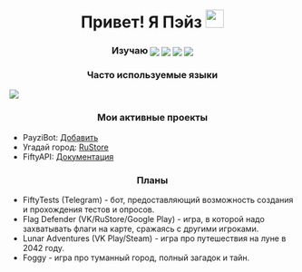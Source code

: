 <h1 align="center">Привет! Я Пэйз 
<img src="https://github.com/blackcater/blackcater/raw/main/images/Hi.gif" height="32"/></h1> 
<h3 align="center">Изучаю <img src="https://img.shields.io/badge/MongoDB-%234ea94b.svg?style=for-the-badge&logo=mongodb&logoColor=white" align="center"/> <img src="https://img.shields.io/badge/node.js-6DA55F?style=for-the-badge&logo=node.js&logoColor=white" align="center"/> <img src="https://img.shields.io/badge/react-%2320232a.svg?style=for-the-badge&logo=react&logoColor=%2361DAFB" align="center"/> <img src="https://img.shields.io/badge/unity-%23000000.svg?style=for-the-badge&logo=unity&logoColor=white" align="center"/>
</h3>

<h3 align="center">Часто используемые языки</h3>
<img src="https://github-readme-stats.vercel.app/api/top-langs/?username=payziii&theme=dark&hide_border=true&layout=compact"/>

<h3 align="center">Мои активные проекты</h3>
<ul>
    <li>PayziBot: <a href="https://discord.com/api/oauth2/authorize?client_id=576442351426207744&permissions=1411299798102&scope=bot" target="_blank">Добавить</a></li>
     <li>Угадай город: <a href="https://apps.rustore.ru/app/com.Payziii.GuessCity" target="_blank">RuStore</a></li>
    <li>FiftyAPI: <a href="https://docs.fifty.su" target="_blank">Документация</a></li>
</ul>

<h3 align="center">Планы</h3>
<ul>
    <li>FiftyTests (Telegram) - бот, предоставляющий возможность создания и прохождения тестов и опросов.</li>
    <li>Flag Defender (VK/RuStore/Google Play) - игра, в которой надо захватывать флаги на карте, сражаясь с другими игроками.</li>
    <li>Lunar Adventures (VK Play/Steam) - игра про путешествия на луне в 2042 году.</li>
    <li>Foggy - игра про туманный город, полный загадок и тайн.</li>
</ul>
